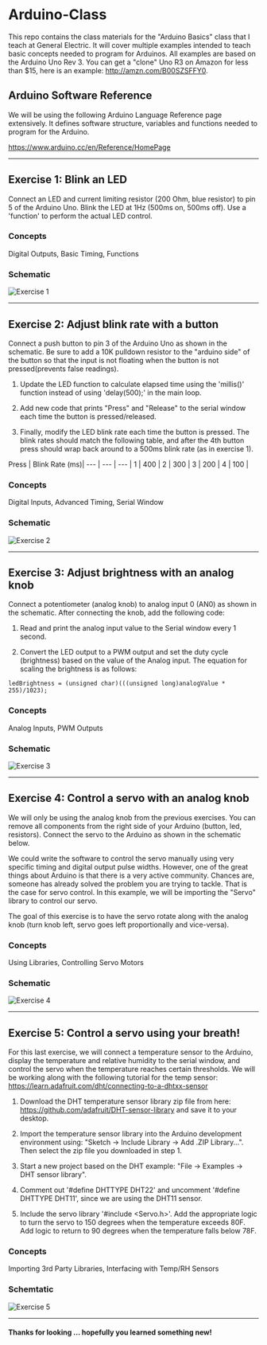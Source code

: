 # Arduino-Class
This repo contains the class materials for the "Arduino Basics" class that I teach at General Electric. It will cover multiple examples intended to teach basic concepts needed to program for Arduinos. All examples are based on the Arduino Uno Rev 3. You can get a "clone" Uno R3 on Amazon for less than $15, here is an example: http://amzn.com/B00SZSFFY0.


## Arduino Software Reference 
We will be using the following Arduino Language Reference page extensively. It defines software structure, variables and functions needed to program for the Arduino.

https://www.arduino.cc/en/Reference/HomePage

<hr>

## Exercise 1: Blink an LED
Connect an LED and current limiting resistor (200 Ohm, blue resistor) to pin 5 of the Arduino Uno. Blink the LED at 1Hz (500ms on, 500ms off). Use a 'function' to perform the actual LED control.

### Concepts
Digital Outputs, Basic Timing, Functions

### Schematic
![Exercise 1](/schematics/exercise_1.png)

<hr>

## Exercise 2: Adjust blink rate with a button
Connect a push button to pin 3 of the Arduino Uno as shown in the schematic. Be sure to add a 10K pulldown resistor to the "arduino side" of the button so that the input is not floating when the button is not pressed(prevents false readings). 

1. Update the LED function to calculate elapsed time using the 'millis()' function instead of using 'delay(500);' in the main loop.

2. Add new code that prints "Press" and "Release" to the serial window each time the button is pressed/released.

3. Finally, modify the LED blink rate each time the button is pressed. The blink rates should match the following table, and after the 4th button press should wrap back around to a 500ms blink rate (as in exercise 1).

Press | Blink Rate (ms)|
--- | --- | --- |
1 | 400 |
2 | 300 |
3 | 200 |
4 | 100 |

### Concepts
Digital Inputs, Advanced Timing, Serial Window

### Schematic
![Exercise 2](/schematics/exercise_2.png)

<hr>

## Exercise 3: Adjust brightness with an analog knob
Connect a potentiometer (analog knob) to analog input 0 (AN0) as shown in the schematic. After connecting the knob, add the following code:

1. Read and print the analog input value to the Serial window every 1 second.

2. Convert the LED output to a PWM output and set the duty cycle (brightness) based on the value of the Analog input. The equation for scaling the brightness is as follows:

`ledBrightness = (unsigned char)(((unsigned long)analogValue * 255)/1023);`

### Concepts
Analog Inputs, PWM Outputs

### Schematic
![Exercise 3](/schematics/exercise_3.png)

<hr>

## Exercise 4: Control a servo with an analog knob
We will only be using the analog knob from the previous exercises. You can remove all components from the right side of your Arduino (button, led, resistors). Connect the servo to the Arduino as shown in the schematic below.

We could write the software to control the servo manually using very specific timing and digital output pulse widths. However, one of the great things about Arduino is that there is a very active community. Chances are, someone has already solved the problem you are trying to tackle. That is the case for servo control. In this example, we will be importing the "Servo" library to control our servo.

The goal of this exercise is to have the servo rotate along with the analog knob (turn knob left, servo goes left proportionally and vice-versa).

### Concepts
Using Libraries, Controlling Servo Motors

### Schematic
![Exercise 4](/schematics/exercise_4.png)

<hr>

## Exercise 5: Control a servo using your breath!
For this last exercise, we will connect a temperature sensor to the Arduino, display the temperature and relative humidity to the serial window, and control the servo when the temperature reaches certain thresholds. We will be working along with the following tutorial for the temp sensor: https://learn.adafruit.com/dht/connecting-to-a-dhtxx-sensor

1. Download the DHT temperature sensor library zip file from here: https://github.com/adafruit/DHT-sensor-library and save it to your desktop.

2. Import the temperature sensor library into the Arduino development environment using: "Sketch -> Include Library -> Add .ZIP Library...". Then select the zip file you downloaded in step 1.

3. Start a new project based on the DHT example: "File -> Examples -> DHT sensor library". 

4. Comment out '#define DHTTYPE DHT22' and uncomment '#define DHTTYPE DHT11', since we are using the DHT11 sensor.

5. Include the servo library '#include <Servo.h>'. Add the appropriate logic to turn the servo to 150 degrees when the temperature exceeds 80F. Add logic to return to 90 degrees when the temperature falls below 78F.

### Concepts
Importing 3rd Party Libraries, Interfacing with Temp/RH Sensors

### Schemtatic
![Exercise 5](/schematics/exercise_5.png)

<hr>

#### Thanks for looking ... hopefully you learned something new!

